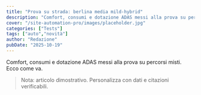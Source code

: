 ```yaml
---
title: "Prova su strada: berlina media mild-hybrid"
description: "Comfort, consumi e dotazione ADAS messi alla prova su percorsi misti. Ecco come va."
cover: "/site-automation-pro/images/placeholder.jpg"
categories: ["Tests"]
tags: ["auto","novità"]
author: "Redazione"
pubDate: "2025-10-19"
---
```


Comfort, consumi e dotazione ADAS messi alla prova su percorsi misti. Ecco come va.

> Nota: articolo dimostrativo. Personalizza con dati e citazioni verificabili.

